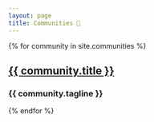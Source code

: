 ```yaml
---
layout: page
title: Communities 👥
---
```

{% for community in site.communities %}
  <h2><a href="{{ community.url }}">{{ community.title }}</a></h2>
  <h3>{{ community.tagline }}</h3>
{% endfor %}
